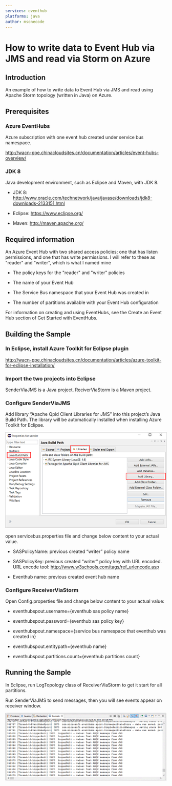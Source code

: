 ```yaml
---
services: eventhub
platforms: java
author: msonecode
---
```


# How to write data to Event Hub via JMS and read via Storm on Azure

## Introduction

An example of how to write data to Event Hub via JMS and read using Apache Storm topology (written in Java) on Azure.

## Prerequisites

### Azure EventHubs

Azure subscription with one event hub created under service bus namespace.

http://wacn-ppe.chinacloudsites.cn/documentation/articles/event-hubs-overview/  

### JDK 8

Java development environment, such as Eclipse and Maven, with JDK 8.

- JDK 8: http://www.oracle.com/technetwork/java/javase/downloads/jdk8-downloads-2133151.html  

- Eclipse: https://www.eclipse.org/

- Maven: http://maven.apache.org/

## Required information

An Azure Event Hub with two shared access policies; one that has listen permissions, and one that has write permissions. I will refer to these as "reader" and "writer", which is what I named mine

- The policy keys for the "reader" and "writer" policies

- The name of your Event Hub

- The Service Bus namespace that your Event Hub was created in

- The number of partitions available with your Event Hub configuration

For information on creating and using EventHubs, see the Create an Event Hub section of Get Started with EventHubs.

## Building the Sample

### In Eclipse, install Azure Toolkit for Eclipse plugin

http://wacn-ppe.chinacloudsites.cn/documentation/articles/azure-toolkit-for-eclipse-installation/

### Import the two projects into Eclipse

SenderViaJMS is a Java project. ReciverViaStorm is a Maven project.

### Configure SenderViaJMS

Add library “Apache Qpid Client Libraries for JMS” into this project’s Java Build Path. The library will be automatically installed when installing Azure Toolkit for Eclipse.

<img src="https://github.com/Azure-Samples/event-hubs-java-storm-sender-jms-receiver/blob/master/Images/1.png">

open servicebus.properties file and change below content to your actual value.

- SASPolicyName: previous created “writer” policy name

- SASPolicyKey: previous created “writer” policy key with URL encoded. URL encode tool: http://www.w3schools.com/tags/ref_urlencode.asp

- Eventhub name: previous created event hub name

### Configure ReceiverViaStorm

Open Config.properties file and change below content to your actual value:

- eventhubspout.username={eventhub sas policy name}

- eventhubspout.password={eventhub sas policy key}

- eventhubspout.namespace={service bus namespace that eventhub was created in}

- eventhubspout.entitypath={eventhub name}

- eventhubspout.partitions.count={eventhub partitions count}

## Running the Sample

In Eclipse, run LogTopology class of ReceiverViaStorm to get it start for all partitions.

Run SenderViaJMS to send messages, then you will see events appear on receiver window.

<img src="https://github.com/Azure-Samples/event-hubs-java-storm-sender-jms-receiver/blob/master/Images/2.png">
